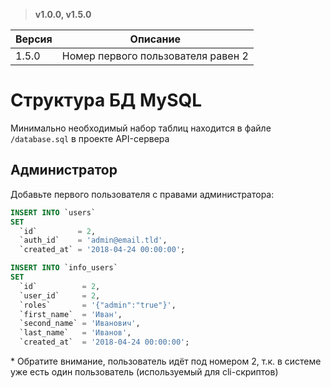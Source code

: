 > **v1.0.0, v1.5.0**

Версия | Описание
--- | ---
1.5.0 | Номер первого пользователя равен 2

# Структура БД MySQL
Минимально необходимый набор таблиц находится в файле `/database.sql` в проекте API-сервера

## Администратор
Добавьте первого пользователя с правами администратора:
```sql
INSERT INTO `users`
SET
  `id`         = 2,
  `auth_id`    = 'admin@email.tld',
  `created_at` = '2018-04-24 00:00:00';

INSERT INTO `info_users`
SET
  `id`          = 2,
  `user_id`     = 2,
  `roles`       = '{"admin":"true"}',
  `first_name`  = 'Иван',
  `second_name` = 'Иванович',
  `last_name`   = 'Иванов',
  `created_at`  = '2018-04-24 00:00:00';
```

\* Обратите внимание, пользователь идёт под номером 2, т.к. в системе уже есть один пользователь (используемый для cli-скриптов)